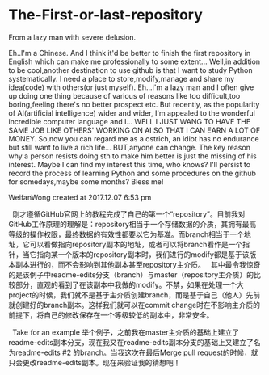 # The-First-or-last-repository
From a lazy man with severe delusion.

  Eh..I'm a Chinese. And I think it'd be better to finish the first repository in English which can make me professionally to some extent...
  Well,in addition to be cool,another destination to use github is that I want to study Python systematically. I need a place to store,modify,manage and share my idea(code) with others(or just myself). Eh...I'm a lazy man and I often give up doing one thing because of various of reasons like too difficult,too boring,feeling there's no better prospect etc. But recently, as the popularity of AI(artificial intelligence) wider and wider, I'm appealed to the wonderful incredible computer language and I... WELL I JUST WANG TO HAVE THE SAME JOB LIKE OTHERS' WORKING ON AI SO THAT I CAN EARN A LOT OF MONEY.
  So,now you can regard me as a ostrich, an idiot has no endurance but still want to live a rich life...
  BUT,anyone can change. The key reason why a person resists doing sth to make him better is just the missing of his interest. Maybe I can find my interest this time, who knows?
  I'll persist to record the process of learning Python and some procedures on the github for somedays,maybe some months? 
  Bless me!
  
  WeifanWong created at 2017.12.07 6:53 pm
  
   刚才遵循GitHub官网上的教程完成了自己的第一个“repository”。目前我对GitHub工作原理的理解是：repository相当于一个存储数据的介质，其拥有最高等级的操作权限，最终数据的有效性都要以它为基准。而branch相当于一个地址，它可以看做指向repository副本的地址，或者可以将branch看作是一个指针，当它指向某一个版本的repository副本时，我们进行的modify都是基于该版本副本进行的，而不会影响到其他副本甚至repository主介质。
   其中最令我惊奇的是该例子中readme-edits分支（branch）与master（repository主介质）的比较部分，直观的看到了在该副本中我做的modify。不禁，如果在处理一个大project的时候，我们就不是基于主介质创建branch，而是基于自己（他人）先前就创建好的branch副本。这样我们就可以在commit change时在不影响主介质的前提下，将自己的修改保存在一个等级较低的副本中，非常安全。
   
   Take for an example 举个例子，之前我在master主介质的基础上建立了readme-edits副本分支，现在我又在readme-edits副本分支的基础上又建立了名为readme-edits #2 的branch。当我这次在最后Merge pull request的时候，就只会更改readme-edits副本。现在来验证我的猜想吧！
